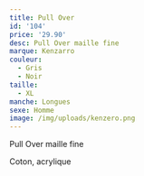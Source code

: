 ```yaml
---
title: Pull Over
id: '104'
price: '29.90'
desc: Pull Over maille fine
marque: Kenzarro
couleur:
  - Gris
  - Noir
taille:
  - XL
manche: Longues
sexe: Homme
image: /img/uploads/kenzero.png
---
```

Pull Over maille fine 

Coton, acrylique
